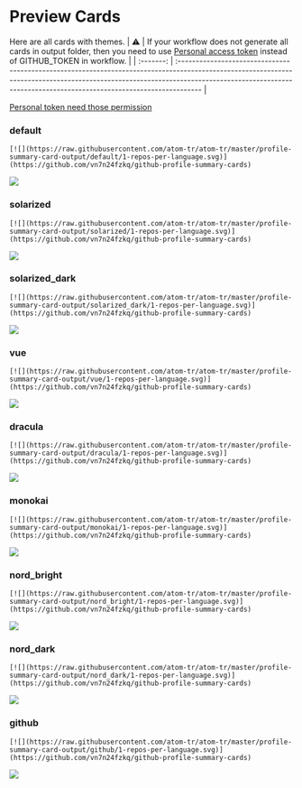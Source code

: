 
# Preview Cards

Here are all cards with themes.
| :warning: | If your workflow does not generate all cards in output folder, then you need to use [Personal access token](https://docs.github.com/en/actions/configuring-and-managing-workflows/creating-and-storing-encrypted-secrets) instead of GITHUB_TOKEN in workflow. |
| :-------: | :------------------------------------------------------------------------------------------------------------------------------------------------------------------------------------------------------------------------------------------------ |

[Personal token need those permission](https://github.com/vn7n24fzkq/github-profile-summary-cards/wiki/Personal-access-token-permissions)


### default


```
[![](https://raw.githubusercontent.com/atom-tr/atom-tr/master/profile-summary-card-output/default/1-repos-per-language.svg)](https://github.com/vn7n24fzkq/github-profile-summary-cards)
```
![](https://raw.githubusercontent.com/atom-tr/atom-tr/master/profile-summary-card-output/default/1-repos-per-language.svg)


### solarized


```
[![](https://raw.githubusercontent.com/atom-tr/atom-tr/master/profile-summary-card-output/solarized/1-repos-per-language.svg)](https://github.com/vn7n24fzkq/github-profile-summary-cards)
```
![](https://raw.githubusercontent.com/atom-tr/atom-tr/master/profile-summary-card-output/solarized/1-repos-per-language.svg)


### solarized_dark


```
[![](https://raw.githubusercontent.com/atom-tr/atom-tr/master/profile-summary-card-output/solarized_dark/1-repos-per-language.svg)](https://github.com/vn7n24fzkq/github-profile-summary-cards)
```
![](https://raw.githubusercontent.com/atom-tr/atom-tr/master/profile-summary-card-output/solarized_dark/1-repos-per-language.svg)


### vue


```
[![](https://raw.githubusercontent.com/atom-tr/atom-tr/master/profile-summary-card-output/vue/1-repos-per-language.svg)](https://github.com/vn7n24fzkq/github-profile-summary-cards)
```
![](https://raw.githubusercontent.com/atom-tr/atom-tr/master/profile-summary-card-output/vue/1-repos-per-language.svg)


### dracula


```
[![](https://raw.githubusercontent.com/atom-tr/atom-tr/master/profile-summary-card-output/dracula/1-repos-per-language.svg)](https://github.com/vn7n24fzkq/github-profile-summary-cards)
```
![](https://raw.githubusercontent.com/atom-tr/atom-tr/master/profile-summary-card-output/dracula/1-repos-per-language.svg)


### monokai


```
[![](https://raw.githubusercontent.com/atom-tr/atom-tr/master/profile-summary-card-output/monokai/1-repos-per-language.svg)](https://github.com/vn7n24fzkq/github-profile-summary-cards)
```
![](https://raw.githubusercontent.com/atom-tr/atom-tr/master/profile-summary-card-output/monokai/1-repos-per-language.svg)


### nord_bright


```
[![](https://raw.githubusercontent.com/atom-tr/atom-tr/master/profile-summary-card-output/nord_bright/1-repos-per-language.svg)](https://github.com/vn7n24fzkq/github-profile-summary-cards)
```
![](https://raw.githubusercontent.com/atom-tr/atom-tr/master/profile-summary-card-output/nord_bright/1-repos-per-language.svg)


### nord_dark


```
[![](https://raw.githubusercontent.com/atom-tr/atom-tr/master/profile-summary-card-output/nord_dark/1-repos-per-language.svg)](https://github.com/vn7n24fzkq/github-profile-summary-cards)
```
![](https://raw.githubusercontent.com/atom-tr/atom-tr/master/profile-summary-card-output/nord_dark/1-repos-per-language.svg)


### github


```
[![](https://raw.githubusercontent.com/atom-tr/atom-tr/master/profile-summary-card-output/github/1-repos-per-language.svg)](https://github.com/vn7n24fzkq/github-profile-summary-cards)
```
![](https://raw.githubusercontent.com/atom-tr/atom-tr/master/profile-summary-card-output/github/1-repos-per-language.svg)

